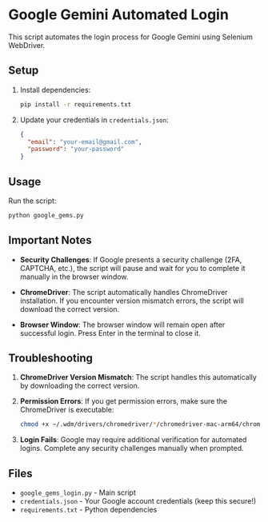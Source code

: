 # Google Gemini Automated Login

This script automates the login process for Google Gemini using Selenium WebDriver.

## Setup

1. Install dependencies:
   ```bash
   pip install -r requirements.txt
   ```

2. Update your credentials in `credentials.json`:
   ```json
   {
     "email": "your-email@gmail.com",
     "password": "your-password"
   }
   ```

## Usage

Run the script:
```bash
python google_gems.py
```

## Important Notes

- **Security Challenges**: If Google presents a security challenge (2FA, CAPTCHA, etc.), the script will pause and wait for you to complete it manually in the browser window.

- **ChromeDriver**: The script automatically handles ChromeDriver installation. If you encounter version mismatch errors, the script will download the correct version.

- **Browser Window**: The browser window will remain open after successful login. Press Enter in the terminal to close it.

## Troubleshooting

1. **ChromeDriver Version Mismatch**: The script handles this automatically by downloading the correct version.

2. **Permission Errors**: If you get permission errors, make sure the ChromeDriver is executable:
   ```bash
   chmod +x ~/.wdm/drivers/chromedriver/*/chromedriver-mac-arm64/chromedriver
   ```

3. **Login Fails**: Google may require additional verification for automated logins. Complete any security challenges manually when prompted.

## Files

- `google_gems_login.py` - Main script
- `credentials.json` - Your Google account credentials (keep this secure!)
- `requirements.txt` - Python dependencies